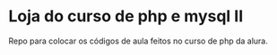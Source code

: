 # Loja do curso de php e mysql II
Repo para colocar os códigos de aula feitos no curso de php da alura.
